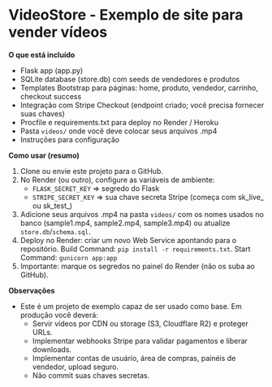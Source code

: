 # VideoStore - Exemplo de site para vender vídeos

**O que está incluído**
- Flask app (app.py)
- SQLite database (store.db) com seeds de vendedores e produtos
- Templates Bootstrap para páginas: home, produto, vendedor, carrinho, checkout success
- Integração com Stripe Checkout (endpoint criado; você precisa fornecer suas chaves)
- Procfile e requirements.txt para deploy no Render / Heroku
- Pasta `videos/` onde você deve colocar seus arquivos .mp4
- Instruções para configuração

**Como usar (resumo)**
1. Clone ou envie este projeto para o GitHub.
2. No Render (ou outro), configure as variáveis de ambiente:
   - `FLASK_SECRET_KEY` => segredo do Flask
   - `STRIPE_SECRET_KEY` => sua chave secreta Stripe (começa com sk_live_ ou sk_test_)
3. Adicione seus arquivos .mp4 na pasta `videos/` com os nomes usados no banco (sample1.mp4, sample2.mp4, sample3.mp4) ou atualize `store.db`/`schema.sql`.
4. Deploy no Render: criar um novo Web Service apontando para o repositório. Build Command: `pip install -r requirements.txt`. Start Command: `gunicorn app:app`
5. Importante: marque os segredos no painel do Render (não os suba ao GitHub).

**Observações**
- Este é um projeto de exemplo capaz de ser usado como base. Em produção você deverá:
  - Servir vídeos por CDN ou storage (S3, Cloudflare R2) e proteger URLs.
  - Implementar webhooks Stripe para validar pagamentos e liberar downloads.
  - Implementar contas de usuário, área de compras, painéis de vendedor, upload seguro.
  - Não commit suas chaves secretas.
